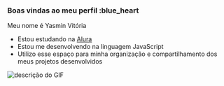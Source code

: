 ### Boas vindas ao meu perfil :blue_heart

Meu nome é Yasmin Vitória

- Estou estudando na [Alura](https://www.alura.com.br)
- Estou me desenvolvendo na linguagem JavaScript
- Utilizo esse espaço para minha organização e compartilhamento dos meus projetos desenvolvidos

![descrição do GIF](https://tenor.com/pt-BR/view/cat-cat-stare-side-eye-side-eye-meme-ginger-cat-gif-9337430562745204577)
